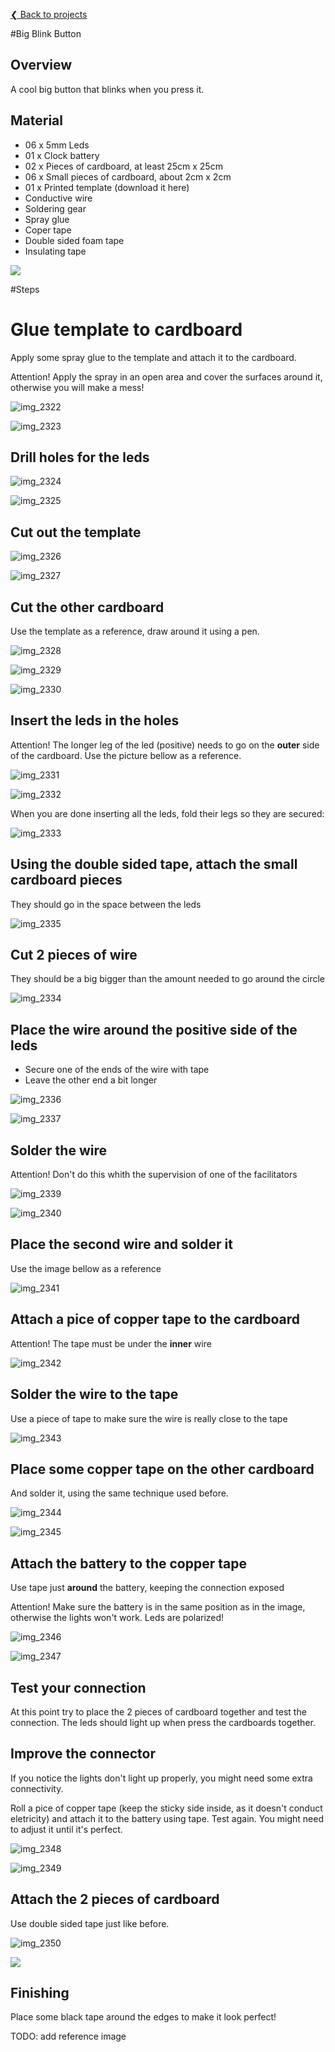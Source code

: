[❮ Back to projects](#!wearables-and-craft/index.md)

#Big Blink Button

## Overview
A cool big button that blinks when you press it.
[](https://www.youtube.com/watch?v=nvzb3lB6Unw)

## Material
* 06 x 5mm Leds
* 01 x Clock battery
* 02 x Pieces of cardboard, at least 25cm x 25cm 
* 06 x Small pieces of cardboard, about 2cm x 2cm
* 01 x Printed template (download it here)
* Conductive wire
* Soldering gear
* Spray glue
* Coper tape
* Double sided foam tape
* Insulating tape

![](https://cloud.githubusercontent.com/assets/122277/4900022/313e71c6-6422-11e4-9f98-8ac7eccab1f4.JPG)

#Steps

# Glue template to cardboard
Apply some spray glue to the template and attach it to the cardboard.

Attention! Apply the spray in an open area and cover the surfaces around it, otherwise you will make a mess!

![img_2322](https://cloud.githubusercontent.com/assets/122277/4900021/313e356c-6422-11e4-9dc3-8c3b19455e8c.JPG)

![img_2323](https://cloud.githubusercontent.com/assets/122277/4900020/31399f7a-6422-11e4-8690-563e353f0ae6.JPG)

## Drill holes for the leds

![img_2324](https://cloud.githubusercontent.com/assets/122277/4900030/41a527d0-6422-11e4-8eb7-293cc9c1d910.JPG)

![img_2325](https://cloud.githubusercontent.com/assets/122277/4900031/41c0e588-6422-11e4-8e98-c14fe1179187.JPG)

## Cut out the template 
![img_2326](https://cloud.githubusercontent.com/assets/122277/4900033/41d078fe-6422-11e4-803e-18009a69e503.JPG)

![img_2327](https://cloud.githubusercontent.com/assets/122277/4900034/41d0d830-6422-11e4-8ba0-9bc0748e1e71.JPG)

## Cut the other cardboard
Use the template as a reference, draw around it using a pen.

![img_2328](https://cloud.githubusercontent.com/assets/122277/4900032/41d05a4a-6422-11e4-9b97-7db7edf1c5e8.JPG)

![img_2329](https://cloud.githubusercontent.com/assets/122277/4900036/41d9b996-6422-11e4-9a36-05df6338b869.JPG)

![img_2330](https://cloud.githubusercontent.com/assets/122277/4900035/41d8bd20-6422-11e4-84b3-a12b37d240f4.JPG)

## Insert the leds in the holes

Attention! The longer leg of the led (positive) needs to go on the **outer** side of the cardboard. Use the picture bellow as a reference.

![img_2331](https://cloud.githubusercontent.com/assets/122277/4900037/41df8cae-6422-11e4-880a-d90fc2d84c46.JPG)

![img_2332](https://cloud.githubusercontent.com/assets/122277/4900039/41e80e06-6422-11e4-965c-cd735b427a4f.JPG)

When you are done inserting all the leds, fold their legs so they are secured:

![img_2333](https://cloud.githubusercontent.com/assets/122277/4900040/41ebe756-6422-11e4-90d8-7eb7625b73de.JPG)

## Using the double sided tape, attach the small cardboard pieces

They should go in the space between the leds

![img_2335](https://cloud.githubusercontent.com/assets/122277/4900042/41f256d6-6422-11e4-9f81-f3ffd20654f6.JPG)

## Cut 2 pieces of wire

They should be a big bigger than the amount needed to go around the circle

![img_2334](https://cloud.githubusercontent.com/assets/122277/4900038/41e56a8e-6422-11e4-98b8-0e6849e8e0e0.JPG)

## Place the wire around the positive side of the leds

* Secure one of the ends of the wire with tape
* Leave the other end a bit longer

![img_2336](https://cloud.githubusercontent.com/assets/122277/4900041/41f19782-6422-11e4-8b06-0059b1cda5d2.JPG)

![img_2337](https://cloud.githubusercontent.com/assets/122277/4900049/421ba662-6422-11e4-9b30-94ba71300471.JPG)

## Solder the wire

Attention! Don't do this whith the supervision of one of the facilitators 

![img_2339](https://cloud.githubusercontent.com/assets/122277/4900043/41fc6a5e-6422-11e4-8344-5eb058b170ef.JPG)

![img_2340](https://cloud.githubusercontent.com/assets/122277/4900044/42059598-6422-11e4-8203-7bcaf349c0d9.JPG)

## Place the second wire and solder it

Use the image bellow as a reference

![img_2341](https://cloud.githubusercontent.com/assets/122277/4900045/420bd9c6-6422-11e4-8d80-02d76cee8048.JPG)

## Attach a pice of copper tape to the cardboard

Attention! The tape must be under the **inner** wire

![img_2342](https://cloud.githubusercontent.com/assets/122277/4900046/420e917a-6422-11e4-829f-3afe2cf79baa.JPG)

## Solder the wire to the tape

Use a piece of tape to make sure the wire is really close to the tape

![img_2343](https://cloud.githubusercontent.com/assets/122277/4900047/420edcc0-6422-11e4-906b-ca1fafcbc02a.JPG)

## Place some copper tape on the other cardboard

And solder it, using the same technique used before.

![img_2344](https://cloud.githubusercontent.com/assets/122277/4900048/421736c2-6422-11e4-9e35-c3d8e4d1de11.JPG)

![img_2345](https://cloud.githubusercontent.com/assets/122277/4900050/421c46da-6422-11e4-9678-5e36f2bc7917.JPG)

## Attach the battery to the copper tape

Use tape just **around** the battery, keeping the connection exposed

Attention! Make sure the battery is in the same position as in the image, otherwise the lights won't work. Leds are polarized!

![img_2346](https://cloud.githubusercontent.com/assets/122277/4900051/4224017c-6422-11e4-8987-6692b8c347bf.JPG)

![img_2347](https://cloud.githubusercontent.com/assets/122277/4900053/422b25d8-6422-11e4-9644-9d771efde65a.JPG)

## Test your connection

At this point try to place the 2 pieces of cardboard together and test the connection. The leds should light up when press the cardboards together.

## Improve the connector

If you notice the lights don't light up properly, you might need some extra connectivity.

Roll a pice of copper tape (keep the sticky side inside, as it doesn't conduct eletricity) and attach it to the battery using tape. Test again. You might need to adjust it until it's perfect.

![img_2348](https://cloud.githubusercontent.com/assets/122277/4900052/422a5310-6422-11e4-8e0e-f5f759808906.JPG)

![img_2349](https://cloud.githubusercontent.com/assets/122277/4900054/422eab86-6422-11e4-94c0-3bb73a8e7864.JPG)

## Attach the 2 pieces of cardboard

Use double sided tape just like before.

![img_2350](https://cloud.githubusercontent.com/assets/122277/4900055/423c0790-6422-11e4-9ef0-1180a72774f3.JPG)

![](https://cloud.githubusercontent.com/assets/122277/4900530/3cb30cc8-6428-11e4-998b-1069a2aa996e.png)

## Finishing

Place some black tape around the edges to make it look perfect!

TODO: add reference image

